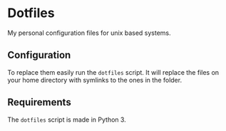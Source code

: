 # Dotfiles
My personal configuration files for unix based systems.

## Configuration
To replace them easily run the ```dotfiles``` script. It will replace the files on your home directory with symlinks to the ones in the folder.

## Requirements
The ```dotfiles``` script is made in Python 3.
